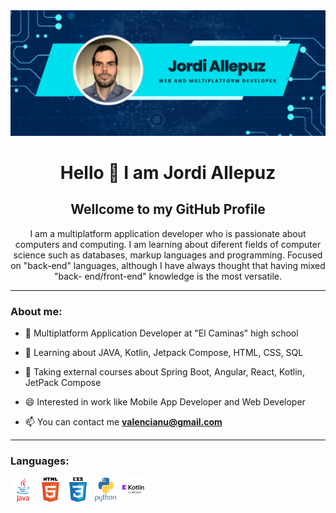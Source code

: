 <div  id="header" align="center">
    <img src="https://github.com/Jordi-Allepuz/Jordi-Allepuz/blob/main/gitprofile.png" title="encabezado" alt="encabezado"/>
    <h1 align="center">Hello &#128075 I am Jordi Allepuz</h1>
    <h2 align="center">Wellcome to my GitHub Profile</h2>
    <p align="center" >
        I am a multiplatform application developer who is passionate about computers and computing. I am learning about diferent fields of computer         science such as databases, markup languages and programming. Focused on "back-end" languages, although I have always thought that having mixed "back-         end/front-end" knowledge is the most versatile.  
    </p>
</div>


---
### About me:
- 🥇 Multiplatform Application Developer at "El Caminas" high school 

- 🌱 Learning about JAVA, Kotlin, Jetpack Compose, HTML, CSS, SQL

- 💪 Taking external courses about Spring Boot, Angular, React, Kotlin, JetPack Compose

- 😄 Interested in work like Mobile App Developer and Web Developer

- 📫 You can contact me **valencianu@gmail.com** 

---
<div align="left">
    <h3>Languages:</h3>
    <div>
        <img src="https://github.com/devicons/devicon/blob/master/icons/java/java-original-wordmark.svg" title="java" alt="java" width="40" height="40"/>
        <img src="https://github.com/devicons/devicon/blob/master/icons/html5/html5-original-wordmark.svg" title="html5" alt="html5" width="40" height="40"/>
        <img src="https://github.com/devicons/devicon/blob/master/icons/css3/css3-original-wordmark.svg" title="css3" alt="css3" width="40" height="40"/>
        <img src="https://github.com/devicons/devicon/blob/master/icons/python/python-original-wordmark.svg" title="python" alt="python" width="40" height="40"/>
        <img src="https://github.com/devicons/devicon/blob/master/icons/kotlin/kotlin-original-wordmark.svg" title="kotlin" alt="kotlin" width="40" height="40"/>
    </div>
</div>




